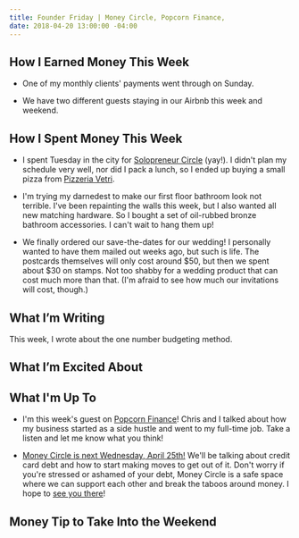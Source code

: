 ```yaml
---
title: Founder Friday | Money Circle, Popcorn Finance,
date: 2018-04-20 13:00:00 -04:00
---
```


## How I Earned Money This Week

* One of my monthly clients' payments went through on Sunday.

* We have two different guests staying in our Airbnb this week and weekend.

## How I Spent Money This Week

* I spent Tuesday in the city for [Solopreneur Circle](https://www.solopreneurcircle.com/) (yay!). I didn't plan my schedule very well, nor did I pack a lunch, so I ended up buying a small pizza from [Pizzeria Vetri](https://www.pizzeriavetri.com/).

* I'm trying my darnedest to make our first floor bathroom look not terrible. I've been repainting the walls this week, but I also wanted all new matching hardware. So I bought a set of oil-rubbed bronze bathroom accessories. I can't wait to hang them up!

* We finally ordered our save-the-dates for our wedding! I personally wanted to have them mailed out weeks ago, but such is life. The postcards themselves will only cost around $50, but then we spent about $30 on stamps. Not too shabby for a wedding product that can cost much more than that. (I'm afraid to see how much our invitations will cost, though.)

## What I’m Writing

This week, I wrote about the one number budgeting method. 

## What I’m Excited About

## What I'm Up To

* I'm this week's guest on [Popcorn Finance](https://popcornfinance.com/episode-055-taking-your-side-hustle-full-time-with-maggie-germano/)! Chris and I talked about how my business started as a side hustle and went to my full-time job. Take a listen and let me know what you think!

* [Money Circle is next Wednesday, April 25th!](https://www.maggiegermano.com/events/how-to-deal-with-credit-card-debt/) We'll be talking about credit card debt and how to start making moves to get out of it. Don't worry if you're stressed or ashamed of your debt, Money Circle is a safe space where we can support each other and break the taboos around money. I hope to [see you there](https://www.maggiegermano.com/events/how-to-deal-with-credit-card-debt/)!

## Money Tip to Take Into the Weekend